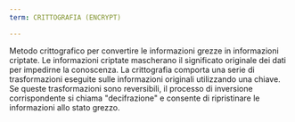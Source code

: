 ```yaml
---
term: CRITTOGRAFIA (ENCRYPT)

---
```

Metodo crittografico per convertire le informazioni grezze in informazioni criptate. Le informazioni criptate mascherano il significato originale dei dati per impedirne la conoscenza. La crittografia comporta una serie di trasformazioni eseguite sulle informazioni originali utilizzando una chiave. Se queste trasformazioni sono reversibili, il processo di inversione corrispondente si chiama "decifrazione" e consente di ripristinare le informazioni allo stato grezzo.